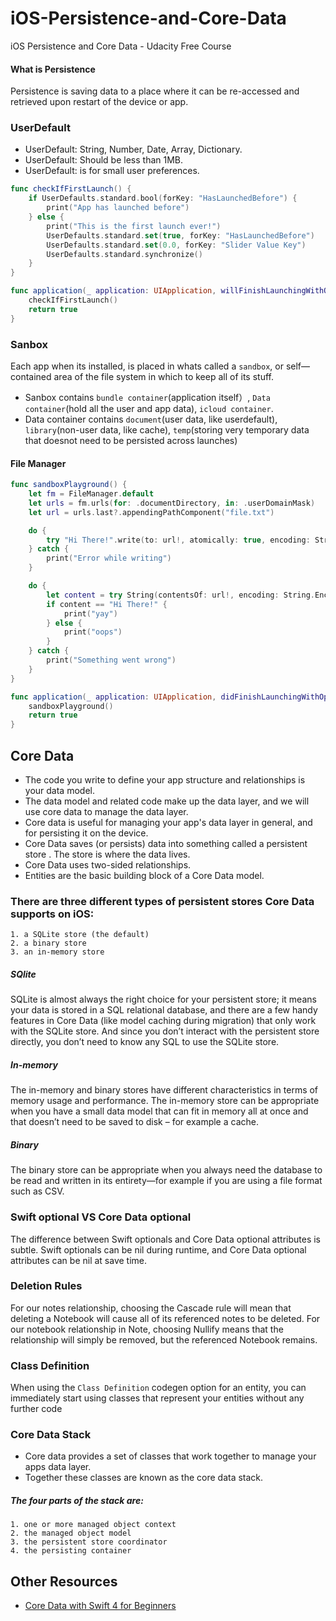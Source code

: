 # iOS-Persistence-and-Core-Data
iOS Persistence and Core Data - Udacity Free Course

#### What is Persistence
Persistence is saving data to a place where it can be re-accessed and retrieved upon restart of the device or app.

### UserDefault
* UserDefault: String, Number, Date, Array, Dictionary.
* UserDefault: Should be less than 1MB.
* UserDefault: is for small user preferences.
```swift
func checkIfFirstLaunch() {
    if UserDefaults.standard.bool(forKey: "HasLaunchedBefore") {
        print("App has launched before")
    } else {
        print("This is the first launch ever!")
        UserDefaults.standard.set(true, forKey: "HasLaunchedBefore")
        UserDefaults.standard.set(0.0, forKey: "Slider Value Key")
        UserDefaults.standard.synchronize()
    }
}

func application(_ application: UIApplication, willFinishLaunchingWithOptions launchOptions: [UIApplicationLaunchOptionsKey: Any]?) -> Bool {
    checkIfFirstLaunch()
    return true
}
```

### Sanbox
Each app when its installed, is placed in whats called a `sandbox`, or self—contained area of the file system in which to keep all of its stuff.
* Sanbox contains `bundle container`(application itself）, `Data container`(hold all the user and app data), `icloud container`.
* Data container contains `document`(user data, like userdefault), `library`(non-user data, like cache), `temp`(storing very temporary data that doesnot need to be persisted across launches)

#### File Manager
```swift
func sandboxPlayground() {
    let fm = FileManager.default
    let urls = fm.urls(for: .documentDirectory, in: .userDomainMask)
    let url = urls.last?.appendingPathComponent("file.txt")

    do {
        try "Hi There!".write(to: url!, atomically: true, encoding: String.Encoding.utf8)
    } catch {
        print("Error while writing")
    }

    do {
        let content = try String(contentsOf: url!, encoding: String.Encoding.utf8)
        if content == "Hi There!" {
            print("yay")
        } else {
            print("oops")
        }
    } catch {
        print("Something went wrong")
    }
}

func application(_ application: UIApplication, didFinishLaunchingWithOptions launchOptions: [UIApplicationLaunchOptionsKey: Any]?) -> Bool {
    sandboxPlayground()
    return true
}
```
## Core Data
* The code you write to define your app structure and relationships is your data model.
* The data model and related code make up the data layer, and we will use core data to manage the data layer.
* Core data is useful for managing your app's data layer in general, and for persisting it on the device.
* Core Data saves (or persists) data into something called a persistent store . The store is where the data lives.
* Core Data uses two-sided relationships.
* Entities are the basic building block of a Core Data model.

### There are three different types of persistent stores Core Data supports on iOS:

    1. a SQLite store (the default)
    2. a binary store
    3. an in-memory store
##### SQlite
SQLite is almost always the right choice for your persistent store; it means your data is stored in a SQL relational database, and there are a few handy features in Core Data (like model caching during migration) that only work with the SQLite store. And since you don’t interact with the persistent store directly, you don’t need to know any SQL to use the SQLite store.
##### In-memory
The in-memory and binary stores have different characteristics in terms of memory usage and performance. The in-memory store can be appropriate when you have a small data model that can fit in memory all at once and that doesn’t need to be saved to disk – for example a cache.
##### Binary
The binary store can be appropriate when you always need the database to be read and written in its entirety—for example if you are using a file format such as CSV.

### Swift optional VS Core Data optional
The difference between Swift optionals and Core Data optional attributes is subtle. Swift optionals can be nil during runtime, and Core Data optional attributes can be nil at save time.

### Deletion Rules
For our notes relationship, choosing the Cascade rule will mean that deleting a Notebook will cause all of its referenced notes to be deleted.
For our notebook relationship in Note, choosing Nullify means that the relationship will simply be removed, but the referenced Notebook remains.

### Class Definition
When using the `Class Definition` codegen option for an entity, you can immediately start using classes that represent your entities without any further code

### Core Data Stack
* Core data provides a set of classes that work together to manage your apps data layer. 
* Together these classes are known as the core data stack. 
##### The four parts of the stack are: 
    1. one or more managed object context
    2. the managed object model
    3. the persistent store coordinator
    4. the persisting container



## Other Resources
* [Core Data with Swift 4 for Beginners](https://medium.com/xcblog/core-data-with-swift-4-for-beginners-1fc067cca707)
